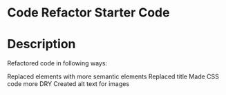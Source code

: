 # Code Refactor Starter Code

# Description

Refactored code in following ways:

Replaced elements with more semantic elements
Replaced title
Made CSS code more DRY
Created alt text for images